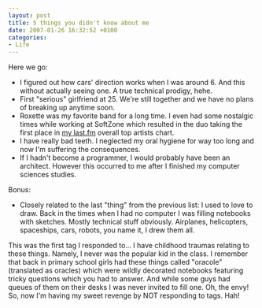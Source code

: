 ```yaml
---
layout: post
title: 5 things you didn't know about me
date: 2007-01-26 16:32:52 +0100
categories:
- Life
---
```

Here we go:

<ul>
<li>I figured out how cars' direction works when I was around 6. And this without actually seeing one. A true technical prodigy, hehe.</li>
<li>First "serious" girlfriend at 25. We're still together and we have no plans of breaking up anytime soon.</li>
<li>Roxette was my favorite band for a long time. I even had some nostalgic times while working at SoftZone which resulted in the duo taking the first place in <a href="http://www.last.fm/user/kitsched/">my last.fm</a> overall top artists chart.</li>
<li>I have really bad teeth. I neglected my oral hygiene for way too long and now I'm suffering the consequences.</li>
<li>If I hadn't become a programmer, I would probably have been an architect. However this occurred to me after I finished my computer sciences studies.</li>
</ul>
Bonus:

<ul>
<li>Closely related to the last "thing" from the previous list: I used to love to draw. Back in the times when I had no computer I was filling notebooks with sketches. Mostly technical stuff obviously. Airplanes, helicopters, spaceships, cars, robots, you name it, I drew them all.</li>
</ul>
This was the first tag I responded to... I have childhood traumas relating to these things. Namely, I never was the popular kid in the class. I remember that back in primary school girls had these things called "oracole" (translated as oracles) which were wildly decorated notebooks featuring tricky questions which you had to answer. And while some guys had queues of them on their desks I was never invited to fill one. Oh, the envy! So, now I'm having my sweet revenge by NOT responding to tags. Hah!

